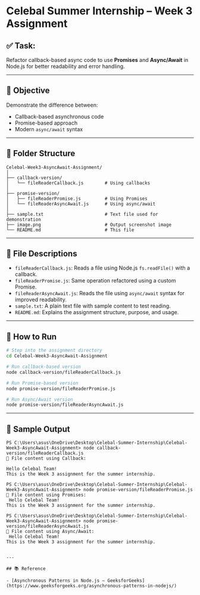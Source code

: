 # Celebal Summer Internship – Week 3 Assignment

## ✅ Task:
Refactor callback-based async code to use **Promises** and **Async/Await** in Node.js for better readability and error handling.

---

## 🧠 Objective

Demonstrate the difference between:
- Callback-based asynchronous code
- Promise-based approach
- Modern `async/await` syntax

---

## 📁 Folder Structure

```
Celebal-Week3-AsyncAwait-Assignment/
│
├── callback-version/
│   └── fileReaderCallback.js        # Using callbacks
│
├── promise-version/
│   ├── fileReaderPromise.js         # Using Promises
│   └── fileReaderAsyncAwait.js      # Using async/await
│
├── sample.txt                       # Text file used for demonstration
├── image.png                        # Output screenshot image
└── README.md                        # This file
```

---

## 📄 File Descriptions

- `fileReaderCallback.js`: Reads a file using Node.js `fs.readFile()` with a callback.
- `fileReaderPromise.js`: Same operation refactored using a custom Promise.
- `fileReaderAsyncAwait.js`: Reads the file using `async/await` syntax for improved readability.
- `sample.txt`: A plain text file with sample content to test reading.
- `README.md`: Explains the assignment structure, purpose, and usage.

---

## 🚀 How to Run

```bash
# Step into the assignment directory
cd Celebal-Week3-AsyncAwait-Assignment

# Run callback-based version
node callback-version/fileReaderCallback.js

# Run Promise-based version
node promise-version/fileReaderPromise.js

# Run Async/Await version
node promise-version/fileReaderAsyncAwait.js
```

---

## 🧾 Sample Output

```
PS C:\Users\asus\OneDrive\Desktop\Celebal-Summer-Internship\Celebal-Week3-AsyncAwait-Assignment> node callback-version/fileReaderCallback.js                   
📄 File content using Callback:

Hello Celebal Team!
This is the Week 3 assignment for the summer internship.

PS C:\Users\asus\OneDrive\Desktop\Celebal-Summer-Internship\Celebal-Week3-AsyncAwait-Assignment> node promise-version/fileReaderPromise.js                     
📄 File content using Promises:
 Hello Celebal Team!
This is the Week 3 assignment for the summer internship.

PS C:\Users\asus\OneDrive\Desktop\Celebal-Summer-Internship\Celebal-Week3-AsyncAwait-Assignment> node promise-version/fileReaderAsyncAwait.js                  
📄 File content using Async/Await:
 Hello Celebal Team!
This is the Week 3 assignment for the summer internship.


---

## 📚 Reference

- [Asynchronous Patterns in Node.js – GeeksforGeeks](https://www.geeksforgeeks.org/asynchronous-patterns-in-nodejs/)
